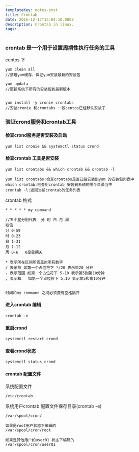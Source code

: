 ```yaml
---
templateKey: notes-post
title: Crontab
date: 2016-12-17T15:04:10.000Z
description: Crontab in linux.
tags:
---
```



### crontab 是一个用于设置周期性执行任务的工具


centos 下
```
yum clean all
//清理yum缓存，保证yum安装最新的安装包

yum updata 
//更新系统下所有的安装包到最新版本


yum install -y cronie crontabs
//安装cronie 和crontabs 一般centos已经默认安装了

```

### 验证crond服务和crontab工具
#### 检查crond服务是否安装及启动
```
yum list cronie && systemctl status crond
```

#### 检查crontab 工具是否安装
```
yum list crontabs && which crontab && crontab -l

yum list crontabs:检查crontabs是否已经安装到yum 的安装包列表中
which crontab:检查到crontab 安装到系统的哪个目录当中
crontab -l:返回当前crontab的任务列表
```
crontab 格式
```
* * * * * my command

//五个星分别代表  分 时 日 月 周
取值
分 0-59
时 0-23
日 1-31
月 1-12
周 0-6   0是星期天

* 表示所在区间所涵盖的所有数字
/ 表示每 如第一个占位符下 */20 表示每20 分钟
- 表示范围 如第一个占位符下 5-10 表示第5到第10分钟
, 表示和   如第一个占位符下 5,10 表示第5和第10分钟


时间和my command 之间必须要有空格隔开
```

#### 进入crontab 编辑
```
crontab -e
```
#### 重启crond
```
systemctl restart crond
```
#### 查看crond状态
```
systemctl status crond
```

#### crontab 配置文件
系统配置文件
```
/etc/crontab
```
系统用户crontab 配置文件保存目录(crontab -e)
```
/var/spool/cron/

如果是root用户状态下编辑的
/var/spool/cron/root

如果是其他用户如user01 状态下编辑的
/var/spool/cron/user01
```